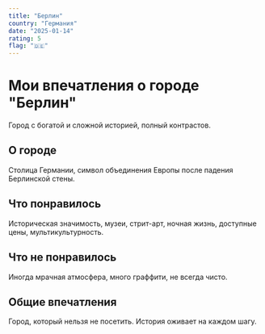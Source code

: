 ```yaml
---
title: "Берлин"
country: "Германия"
date: "2025-01-14"
rating: 5
flag: "🇩🇪"
---
```


# Мои впечатления о городе "Берлин"

Город с богатой и сложной историей, полный контрастов.

## О городе

Столица Германии, символ объединения Европы после падения Берлинской стены.

## Что понравилось

Историческая значимость, музеи, стрит-арт, ночная жизнь, доступные цены, мультикультурность.

## Что не понравилось

Иногда мрачная атмосфера, много граффити, не всегда чисто.

## Общие впечатления

Город, который нельзя не посетить. История оживает на каждом шагу.
